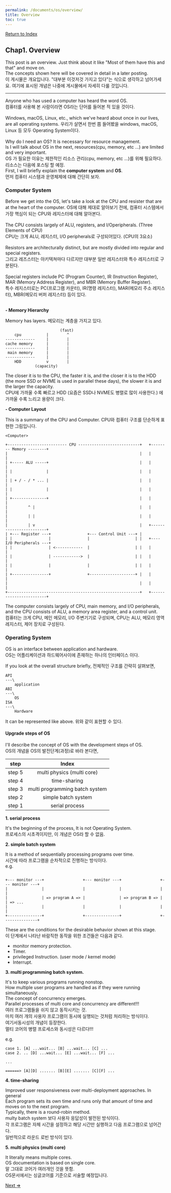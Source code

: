 ```yaml
---
permalink: /documents/os/overview/
title: Overview
toc: true
---
```


<a href="{{ site.baseurl }}/documents/os-index/">Return to Index</a><br>

## Chap1. Overview

This post is an overview. Just think about it like "Most of them have this and that" and move on.<br>
The concepts shown here will be covered in detail in a later posting.<br>
<span style="{{ site.ko }}"> 이 게시물은 개요입니다. "대부분 이것저것 가지고 있다"는 식으로 생각하고 넘어가세요. 여기에 표시된 개념은 나중에 게시물에서 자세히 다룰 것입니다.</span><br>

---

Anyone who has used a computer has heard the word OS.<br>
<span style="{{ site.ko }}">컴퓨터를 사용해 본 사람이라면 OS라는 단어를 들어본 적 있을 것이다.</span><br>
<br>
Windows, macOS, Linux, etc., which we've heard about once in our lives, are all operating systems.
<span style="{{ site.ko }}">우리가 살면서 한번 쯤 들어봤을 windows, macOS, Linux 등 모두 Operating System이다.</span><br>
<br>
Why do I need an OS? It is necessary for resource management.<br>
ls I will talk about OS in the next, resources(cpu, memory, etc ...) are limited and very important.<br>
<span style="{{ site.ko }}">OS 가 필요한 이유는 제한적인 리소스 관리(cpu, memory, etc ...)를 위해 필요하다. 리소스는 다음에 포스팅 할 예정.</span><br>
First, I will briefly explain the **computer system** and **OS**.<br>
<span style="{{ site.ko }}">먼저 컴퓨터 시스템과 운영체제에 대해 간단히 보자.</span><br>

### Computer System

Before we get into the OS, let's take a look at the CPU and resister that are at the heart of the computer.
<span style="{{ site.ko }}">OS에 대해 제대로 알아보기 전에, 컴퓨터 시스템에서 가장 핵심이 되는 CPU와 레지스터에 대해 알아본다.</span><br>
<br>
The CPU consists largely of ALU, registers, and I/Operipherals. (Three Elements of CPU)<br>
<span style="{{ site.ko }}">CPU는 크게 ALU, 레지스터, I/O peripherals로 구성되어있다. (CPU의 3요소)</span><br>
<br>
Resistors are architecturally distinct, but are mostly divided into regular and special registers.<br>
<span style="{{ site.ko }}">그리고 레즈스터는 아키텍쳐마다 다르지만 대부분 일반 레지스터와 특수 레지스터로 구분된다.</span><br>
<br>
Special registers include PC (Program Counter), IR (Instruction Register), MAR (Memory Address Register), and MBR (Memory Buffer Register).<br>
<span style="{{ site.ko }}">특수 레지스터로는 PC(프로그램 카운터), IR(명령 레지스터), MAR(메모리 주소 레지스터), MBR(메모리 버퍼 레지스터) 등이 있다.</span><br>
<br>

**- Memory Hierarchy**

Memory has layers.
<span style="{{ site.ko }}">메모리는 계층을 가지고 있다.</span><br>
```
                        (fast)
    cpu           |        ^
-------------     |        |
cache memory      |        |
-------------     |        |
 main memory      |        |
-------------     |        |
    HDD           v        |
             (capacity)
```
The closer it is to the CPU, the faster it is, and the closer it is to the HDD (the more SSD or NVME is used in parallel these days), the slower it is and the larger the capacity.<br>
<span style="{{ site.ko }}">CPU에 가까울 수록 빠르고 HDD (요즘은 SSD나 NVME도 병렬로 많이 사용한다.) 에 가까울 수록 느리고 용량이 크다.</span><br>

**- Computer Layout**

This is a summary of the CPU and Computer.
<span style="{{ site.ko }}">CPU와 컴퓨터 구조를 단순하게 표현한 그림입니다.</span><br>
```
<Computer>

+-------------------------- CPU ---------------------------+   +-------- Memory --------+
|                                                          |   |                        |
| +----- ALU -----+                                        |   |                        |
| |               |                                        |   |                        |
| | + / - / * ... |                                        |   |                        |
| |               |                                        |   |                        |
| +---------------+                                        |   |                        |
|         ^ |                                              |   |                        |
|         | |                                              |   |                        |
|         | v                                              |   +------------------------+
| +--- Register ---+                +--- Control Unit ---+ |
| |                |                |                    | |   +---- I/O Peripherals ---+
| |                | <------------  |                    | |   |                        |
| |                | ------------>  |                    | |   |                        |
| |                |                |                    | |   |                        |
| +----------------+                +--------------------+ |   |                        |
|                                                          |   |                        |
+----------------------------------------------------------+   +------------------------+
```
The computer consists largely of CPU, main memory, and I/O peripherals,<br>
and the CPU consists of ALU, a memory area register, and a control unit.<br>
<span style="{{ site.ko }}">컴퓨터는 크게 CPU, 메인 메모리, I/O 주변기기로 구성되며, CPU는 ALU, 메모리 영역 레지스터, 제어 장치로 구성된다.</span><br>

### Operating System

OS is an interface between application and hardware.<br>
<span style="{{ site.ko }}">OS는 어플리케이션과 하드웨어사이에 존재하는 하나의 인터페이스 이다.</span><br>

If you look at the overall structure briefly,
<span style="{{ site.ko }}">전체적인 구조를 간략히 살펴보면, </span><br>

```
API
---\
    application
ABI
---\
    OS
ISA
---\
    Hardware
```
It can be represented like above.
<span style="{{ site.ko }}">위와 같이 표현할 수 있다.</span><br>

#### Upgrade steps of OS

I'll describe the concept of OS with the development steps of OS.<br>
<span style="{{ site.ko }}">OS의 개념을 OS의 발전단계(과정)로 바라 본다면,</span><br>

| step | Index |
|:---:|:---:|
| step 5| multi physics (multi core)|
| step 4| time-sharing|
| step 3| multi programming batch system|
| step 2| simple batch system|
| step 1| serial process|

**1. serial process**

It's the beginning of the process, It is not Operating System.<br>
<span style="{{ site.ko }}">프로세스의 시초격이지만, 이 개념은 OS라 할 수 없음.</span><br>

**2. simple batch system**

It is a method of sequentially processing programs over time.<br>
<span style="{{ site.ko }}">시간에 따라 프로그램을 순차적으로 진행하는 방식이다.</span><br>
e.g.
```

+--- monitor ---+                 +--- monitor ---+                 +--- monitor ---+
|               |                 |               |                 |               |
|               | => program A => |               | => program B => |               | => ...
|               |                 |               |                 |               |
+---------------+                 +---------------+                 +---------------+

```

These are the conditions for the desirable behavior shown at this stage.<br>
<span style="{{ site.ko }}">이 단계에서 나타난 바람직한 동작을 위한 조건들은 다음과 같다.</span><br>
- monitor memory protection.
- Timer.
- privileged Instruction. (user mode / kernel mode)
- Interrupt.

**3. multi programming batch system.**

It's to keep various programs running nonstop.<br>
How multiple user programs are handled as if they were running simultaneously.<br>
The concept of <span style="{{ site.important }}">concurrency</span> emerges.<br>
<span style="{{ site.important }}">Parallel processes of multi core and concurrency are different!!!</span><br>
<span style="{{ site.ko }}">여러 프로그램들을 쉬지 않고 동작시키는 것.</span><br>
<span style="{{ site.ko }}">마치 여러 개의 사용자 프로그램이 동시에 실행되는 것처럼 처리하는 방식이다.</span><br>
<span style="{{ site.ko }}">여기서</span><span style="{{ site.important }}">동시성</span><span style="{{ site.ko }}">의 개념이 등장한다.</span><br>
<span style="{{ site.important }}">멀티 코어의 병렬 프로세스와 동시성은 다르다!!!</span><br>

e.g.
```
case 1. [A] ...wait... [B] ...wait... [C] ...
case 2. .. [D] ...wait... [E] ...wait... [F] ...

...

======> [A][D] ....... [B][E] ....... [C][F] ...

```

**4. time-sharing**

Improved user responsiveness over multi-deployment approaches. In general<br>
Each program sets its own time and runs only that amount of time and moves on to the next program.<br>
Typically, there is a round-robin method.<br>
<span style="{{ site.ko }}">multy batch system 보다 사용자 응답성이 발전된 방식이다.</span><br>
<span style="{{ site.ko }}">각 프로그램은 자체 시간을 설정하고 해당 시간만 실행하고 다음 프로그램으로 넘어간다.</span><br>
<span style="{{ site.ko }}">일반적으로 라운드 로빈 방식이 있다.</span><br>

**5. multi physics (multi core)**

It literally means multiple cores.<br>
OS documentation is based on <span sytle="{{ site.important }}">single core.</span><br>
<span style="{{ site.ko }}">말 그대로 코어가 여러개인 것을 뜻함.</span><br>
<span style="{{ site.ko }}">OS문서에서는 <span sytle="{{ site.important }}">싱글코어</span>를 기준으로 서술할 예정입니다.</span><br>

<a href="{{ site.baseurl }}/documents/os-process/">Next =></a><br>
